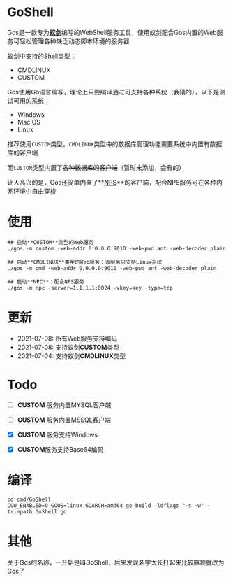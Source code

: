 # GoShell
Gos是一款专为[**蚁剑**](https://github.com/AntSwordProject/antSword/)编写的WebShell服务工具，使用蚁剑配合Gos内置的Web服务可轻松管理各种缺乏动态脚本环境的服务器

蚁剑中支持的Shell类型：

- CMDLINUX
- CUSTOM


Gos使用Go语言编写，理论上只要编译通过可支持各种系统（我猜的），以下是测试可用的系统：

 - Windows
 - Mac OS
 - Linux


推荐使用`CUSTOM`类型，`CMDLINUX`类型中的数据库管理功能需要系统中内置有数据库的客户端

而`CUSTOM`类型内置了~~各种数据库的客户端~~（暂时未添加，会有的）


让人高兴的是，Gos还简单内置了**[NPS](https://github.com/ehang-io/nps)**的客户端，配合NPS服务可在各种内网环境中自由穿梭

# 使用

```shell
## 启动**CUSTOM**类型的Web服务
./gos -m custom -web-addr 0.0.0.0:9010 -web-pwd ant -web-decoder plain

## 启动**CMDLINUX**类型的Web服务：该服务只支持Linux系统
./gos -m cmd -web-addr 0.0.0.0:9010 -web-pwd ant -web-decoder plain

## 启动**NPC**：配合NPS服务
./gos -m npc -server=1.1.1.1:8024 -vkey=key -type=tcp

```

# 更新

- 2021-07-08: 所有Web服务支持编码
- 2021-07-08: 支持蚁剑**CUSTOM**类型
- 2021-07-04: 支持蚁剑**CMDLINUX**类型


# Todo

- [ ] **CUSTOM** 服务内置MYSQL客户端
- [ ] **CUSTOM** 服务内置MSSQL客户端
- [x] **CUSTOM** 服务支持Windows
- [x] **CUSTOM**服务支持Base64编码


# 编译
```shell script
cd cmd/GoShell
CGO_ENABLED=0 GOOS=linux GOARCH=amd64 go build -ldflags "-s -w" -trimpath GoShell.go
```

# 其他

关于Gos的名称，一开始是叫GoShell，后来发现名字太长打起来比较麻烦就改为Gos了